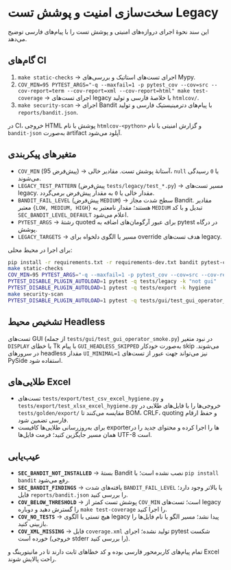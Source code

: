 # سخت‌سازی امنیت و پوشش تست Legacy

این سند نحوهٔ اجرای دروازه‌های امنیتی و پوشش تست را با پیام‌های فارسی توضیح می‌دهد.

## گام‌های CI

1. `make static-checks` → اجرای تست‌های استاتیک و بررسی‌های Mypy.
2. `COV_MIN=95 PYTEST_ARGS="-q --maxfail=1 -p pytest_cov --cov=src --cov-report=term --cov-report=xml --cov-report=html" make test-coverage` → اجرای تست‌های legacy با خلاصهٔ فارسی و تولید `htmlcov/`.
3. `make security-scan` → اجرای Bandit با پیام‌های دترمینیستیک فارسی و تولید `reports/bandit.json`.

در CI، خروجی HTML پوشش با نام `htmlcov-<python>` و گزارش امنیتی با نام `bandit-json` به‌صورت artifact آپلود می‌شود.

## متغیرهای پیکربندی

- `COV_MIN` (پیش‌فرض 95) → آستانهٔ پوشش تست. مقادیر خالی، `null` یا `0` رسیدگی می‌شوند.
- `LEGACY_TEST_PATTERN` (پیش‌فرض `tests/legacy/test_*.py`) → مسیر تست‌های legacy. مقدار خالی یا `0` به مقدار پیش‌فرض برمی‌گردد.
- `BANDIT_FAIL_LEVEL` (پیش‌فرض `MEDIUM`) → سطح شدت مجاز Bandit. مقادیر معتبر `{LOW, MEDIUM, HIGH}` هستند؛ مقدار نامعتبر به `MEDIUM` تبدیل و با کد `SEC_BANDIT_LEVEL_DEFAULT` اعلام می‌شود.
- `PYTEST_ARGS` → رشتهٔ quoted برای عبور آرگومان‌های اضافه به pytest در درگاه پوشش.
- `LEGACY_TARGETS` → مسیر یا الگوی دلخواه برای override هدف تست‌های legacy.

برای اجرا در محیط محلی:

```bash
pip install -r requirements.txt -r requirements-dev.txt bandit pytest-cov
make static-checks
COV_MIN=95 PYTEST_ARGS="-q --maxfail=1 -p pytest_cov --cov=src --cov-report=term --cov-report=xml --cov-report=html" make test-coverage
PYTEST_DISABLE_PLUGIN_AUTOLOAD=1 pytest -q tests/legacy -k "not gui"
PYTEST_DISABLE_PLUGIN_AUTOLOAD=1 pytest -q tests/export -k hygiene
make security-scan
PYTEST_DISABLE_PLUGIN_AUTOLOAD=1 pytest -q tests/gui/test_gui_operator_smoke.py || true
```

## تشخیص محیط Headless

تست‌های GUI (از جمله `tests/gui/test_gui_operator_smoke.py`) در نبود متغیر `DISPLAY` یا خطای Tk با پیام `GUI_HEADLESS_SKIPPED` به‌صورت خودکار skip می‌شوند. در سرورهای headless مقدار `UI_MINIMAL=1` نیز می‌تواند جهت عبور از تست‌های PySide استفاده شود.

## طلایی‌های Excel

- تست‌های `tests/export/test_csv_excel_hygiene.py` و `tests/export/test_xlsx_excel_hygiene.py` خروجی‌ها را با فایل‌های طلایی در `tests/golden/export/` مقایسه می‌کنند تا BOM، CRLF، quoting و حفظ ارقام فارسی تضمین شود.
- برای به‌روزرسانی طلایی‌ها کافیست exporterها را اجرا کرده و محتوای جدید را در همان مسیر جایگزین کنید؛ فرمت فایل‌ها UTF-8 است.

## عیب‌یابی

- **`SEC_BANDIT_NOT_INSTALLED`** → بستهٔ Bandit نصب نشده است؛ با `pip install bandit` رفع می‌شود.
- **`SEC_BANDIT_FINDINGS`** → یافته‌های شدت `BANDIT_FAIL_LEVEL` یا بالاتر وجود دارد؛ فایل `reports/bandit.json` را بررسی کنید.
- **`COV_BELOW_THRESHOLD`** → پوشش تست کمتر از `COV_MIN` است؛ تست‌های legacy را گسترش دهید و دوباره `make test-coverage` را اجرا کنید.
- **`COV_NO_TESTS`** → هیچ تستی با الگوی legacy پیدا نشد؛ مسیر الگو یا نام فایل‌ها را بازبینی کنید.
- **`COV_XML_MISSING`** → فایل `coverage.xml` تولید نشده؛ اجرای pytest شکست خورده است (خروجی stderr را بررسی کنید).

تمام پیام‌های کاربرمحور فارسی بوده و کد خطاهای ثابت دارند تا در مانیتورینگ و Excel راحت پالایش شوند.
